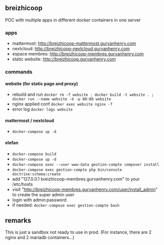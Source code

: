 ## breizhicoop

POC with multiple apps in different docker containers in one server

### apps
- mattermost: http://breizhicoop-mattermost.gurvanhenry.com 
- nextcloud: http://breizhicoop-nextcloud.gurvanhenry.com
- espace membres: http://breizhicoop-membres.gurvanhenry.com
- static website: http://breizhicoop.gurvanhenry.com

### commands

#### website (for static page and proxy)
- rebuild and run `docker rm -f website ; docker build -t website . ; docker run --name website -d -p 80:80 website`
- nginx applied conf `docker exec website nginx -T`
- error log `docker logs website`

#### mattermost / nextcloud
- `docker-compose up -d`

#### elefan
- `docker-compose build`
- `docker-compose up -d`
- `docker-compose exec --user www-data gestion-compte composer install`
- `docker-compose exec gestion-compte php bin/console doctrine:schema:create`
- add "127.0.0.1 breizhicoop-membres.gurvanhenry.com" to your /etc/hosts
- visit "http://breizhicoop-membres.gurvanhenry.com/user/install_admin" to create the super admin user
- login with admin:password
- if needed: `docker-compose exec gestion-compte bash`

## remarks
This is just a sandbox not ready to use in prod. (For instance, there are 2 nginx and 2 mariadb containers...)
